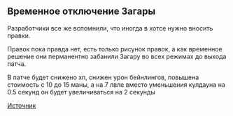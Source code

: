 ## Временное отключение Загары
Разработчики все же вспомнили, что иногда в хотсе нужно вносить правки.

Правок пока правда нет, есть только рисунок правок, а как временное решение они перманентно забанили Загару во всех режимах до выхода патча.

В патче будет снижено хп, снижен урон бейнлингов, повышена стоимость с 10 до 15 маны, а на 7 лвле вместо уменьшения кулдауна на 0.5 секунд он будет увеличиваться на 2 секунды


[Источник](https://www.reddit.com/r/heroesofthestorm/comments/p7sy3z/temporarily_disabling_zagara/)